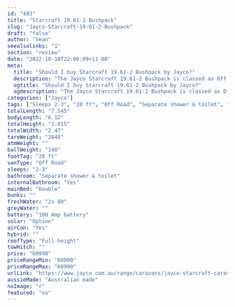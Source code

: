 ```yaml
---
id: "493"
title: "Starcraft 19.61-2 Bushpack"
slug: "Jayco-Starcraft-19-61-2-Bushpack"
draft: "false"
author: "Sean"
seealsolinks: "1"
section: "review"
date: "2022-10-10T22:00:09+11:00"
meta:
  title: "Should I buy Starcraft 19.61-2 Bushpack by Jayco?"
  description: "The Jayco Starcraft 19.61-2 Bushpack is classed as Off Road, and sleeps 2-3 people. It is Australian made and comes in at 20 ft. It generally has Separate shower & toilet."
  ogtitle: "Should I buy Starcraft 19.61-2 Bushpack by Jayco?"
  ogdescription: "The Jayco Starcraft 19.61-2 Bushpack is classed as Off Road, and sleeps 2-3 people. It is Australian made and comes in at 20 ft. It generally has Separate shower & toilet."
categories: ["Jayco"]
tags: ["Sleeps 2-3", "20 ft", "Off Road", "Separate shower & toilet", "Full height", "60 - 70k", "Australian made"]
totalLength: "7.545"
bodyLength: "6.12"
totalHeight: "3.015"
totalWidth: "2.47"
tareWeight: "2040"
atmWeight: ""
ballWeight: "140"
footTag: "20 ft"
vanType: "Off Road"
sleeps: "2-3"
bathroom: "Separate shower & toilet"
internalBathroom: "Yes"
mainBed: "Double"
bunks: ""
freshWater: "2x 80"
greyWater: ""
battery: "100 Amp battery"
solar: "Option"
airCon: "Yes"
hybrid: ""
roofType: "Full height"
towHitch: ""
price: "60990"
priceRangeMin: "60990"
priceRangeMax: "60990"
urlLink: "https://www.jayco.com.au/range/caravans/jayco-starcraft-caravan/floor-plans/bushpack/starcraft-1961-2bpsc-my22"
aussieMade: "Australian made"
noImage: "r"
featured: "no"
---
```

